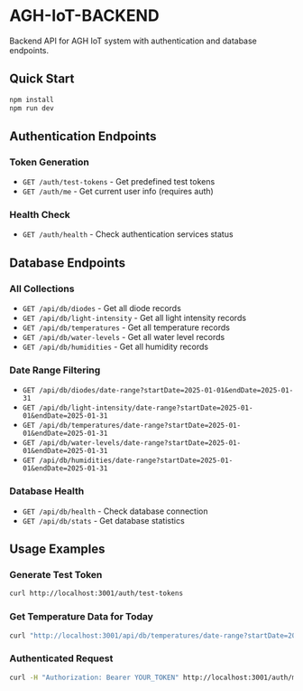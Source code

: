 # AGH-IoT-BACKEND

Backend API for AGH IoT system with authentication and database endpoints.

## Quick Start

```bash
npm install
npm run dev
```

## Authentication Endpoints

### Token Generation
- `GET /auth/test-tokens` - Get predefined test tokens
- `GET /auth/me` - Get current user info (requires auth)

### Health Check
- `GET /auth/health` - Check authentication services status

## Database Endpoints

### All Collections
- `GET /api/db/diodes` - Get all diode records
- `GET /api/db/light-intensity` - Get all light intensity records
- `GET /api/db/temperatures` - Get all temperature records
- `GET /api/db/water-levels` - Get all water level records
- `GET /api/db/humidities` - Get all humidity records

### Date Range Filtering
- `GET /api/db/diodes/date-range?startDate=2025-01-01&endDate=2025-01-31`
- `GET /api/db/light-intensity/date-range?startDate=2025-01-01&endDate=2025-01-31`
- `GET /api/db/temperatures/date-range?startDate=2025-01-01&endDate=2025-01-31`
- `GET /api/db/water-levels/date-range?startDate=2025-01-01&endDate=2025-01-31`
- `GET /api/db/humidities/date-range?startDate=2025-01-01&endDate=2025-01-31`

### Database Health
- `GET /api/db/health` - Check database connection
- `GET /api/db/stats` - Get database statistics

## Usage Examples

### Generate Test Token
```bash
curl http://localhost:3001/auth/test-tokens
```

### Get Temperature Data for Today
```bash
curl "http://localhost:3001/api/db/temperatures/date-range?startDate=2025-10-27&endDate=2025-10-27"
```

### Authenticated Request
```bash
curl -H "Authorization: Bearer YOUR_TOKEN" http://localhost:3001/auth/me
```
